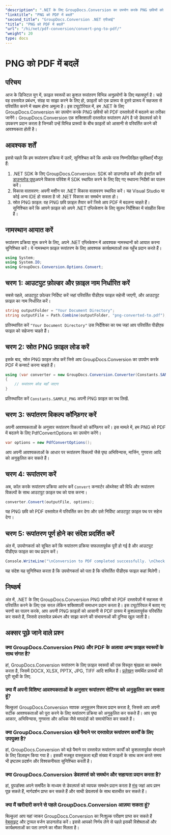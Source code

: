 ```yaml
---
"description": ".NET के लिए GroupDocs.Conversion का उपयोग करके PNG छवियों को PDF दस्तावेज़ों में आसानी से परिवर्तित करें। निर्बाध फ़ाइल प्रारूप रूपांतरण के लिए सरल कदम।"
"linktitle": "PNG को PDF में बदलें"
"second_title": "GroupDocs.Conversion .NET एपीआई"
"title": "PNG को PDF में बदलें"
"url": "/hi/net/pdf-conversion/convert-png-to-pdf/"
"weight": 20
type: docs
---
```

# PNG को PDF में बदलें

## परिचय
आज के डिजिटल युग में, फ़ाइल स्वरूपों का कुशल रूपांतरण विभिन्न अनुप्रयोगों के लिए महत्वपूर्ण है। चाहे वह दस्तावेज़ प्रबंधन, संग्रह या साझा करने के लिए हो, फ़ाइलों को एक प्रारूप से दूसरे प्रारूप में सहजता से परिवर्तित करने में सक्षम होना अमूल्य है। इस ट्यूटोरियल में, हम .NET के लिए GroupDocs.Conversion का उपयोग करके PNG छवियों को PDF दस्तावेज़ों में बदलने का तरीका जानेंगे। GroupDocs.Conversion एक शक्तिशाली दस्तावेज़ रूपांतरण API है जो डेवलपर्स को वे उपकरण प्रदान करता है जिनकी उन्हें विभिन्न प्रारूपों के बीच फ़ाइलों को आसानी से परिवर्तित करने की आवश्यकता होती है।
## आवश्यक शर्तें
इससे पहले कि हम रूपांतरण प्रक्रिया में उतरें, सुनिश्चित करें कि आपके पास निम्नलिखित पूर्वापेक्षाएँ मौजूद हैं:
1. .NET SDK के लिए GroupDocs.Conversion: SDK को डाउनलोड करें और इंस्टॉल करें [डाउनलोड पृष्ठ](https://releases.groupdocs.com/conversion/net/)अपने विकास परिवेश में SDK स्थापित करने के लिए दिए गए स्थापना निर्देशों का पालन करें।
2. विकास वातावरण: अपनी मशीन पर .NET विकास वातावरण स्थापित करें। यह Visual Studio या कोई अन्य IDE हो सकता है जो .NET विकास का समर्थन करता हो।
3. स्रोत PNG फ़ाइल: वह PNG छवि फ़ाइल तैयार करें जिसे आप PDF में बदलना चाहते हैं। सुनिश्चित करें कि आपने फ़ाइल को अपने .NET एप्लिकेशन के लिए सुलभ निर्देशिका में संग्रहीत किया है।

## नामस्थान आयात करें
रूपांतरण प्रक्रिया शुरू करने के लिए, अपने .NET एप्लिकेशन में आवश्यक नामस्थानों को आयात करना सुनिश्चित करें। ये नामस्थान फ़ाइल रूपांतरण के लिए आवश्यक कार्यक्षमताओं तक पहुँच प्रदान करते हैं।
```csharp
using System;
using System.IO;
using GroupDocs.Conversion.Options.Convert;
```

## चरण 1: आउटपुट फ़ोल्डर और फ़ाइल नाम निर्धारित करें
सबसे पहले, आउटपुट फ़ोल्डर निर्दिष्ट करें जहां परिवर्तित पीडीएफ फाइल सहेजी जाएगी, और आउटपुट फ़ाइल का नाम निर्धारित करें।
```csharp
string outputFolder = "Your Document Directory";
string outputFile = Path.Combine(outputFolder, "png-converted-to.pdf");
```
प्रतिस्थापित करें `"Your Document Directory"` उस निर्देशिका का पथ जहां आप परिवर्तित पीडीएफ फाइल को सहेजना चाहते हैं।
## चरण 2: स्रोत PNG फ़ाइल लोड करें
इसके बाद, स्रोत PNG फ़ाइल लोड करें जिसे आप GroupDocs.Conversion का उपयोग करके PDF में कनवर्ट करना चाहते हैं।
```csharp
using (var converter = new GroupDocs.Conversion.Converter(Constants.SAMPLE_PNG))
{
    // रूपांतरण कोड यहाँ जाएगा
}
```
प्रतिस्थापित करें `Constants.SAMPLE_PNG` अपनी PNG फ़ाइल का पथ लिखें.
## चरण 3: रूपांतरण विकल्प कॉन्फ़िगर करें
अपनी आवश्यकताओं के अनुसार रूपांतरण विकल्पों को कॉन्फ़िगर करें। इस मामले में, हम PNG को PDF में बदलने के लिए PdfConvertOptions का उपयोग करेंगे।
```csharp
var options = new PdfConvertOptions();
```
आप अपनी आवश्यकताओं के आधार पर रूपांतरण विकल्पों जैसे पृष्ठ अभिविन्यास, मार्जिन, गुणवत्ता आदि को अनुकूलित कर सकते हैं।
## चरण 4: रूपांतरण करें
अब, कॉल करके रूपांतरण प्रक्रिया आरंभ करें `Convert` कनवर्टर ऑब्जेक्ट की विधि और रूपांतरण विकल्पों के साथ आउटपुट फ़ाइल पथ को पास करना।
```csharp
converter.Convert(outputFile, options);
```
यह PNG छवि को PDF दस्तावेज़ में परिवर्तित कर देगा और उसे निर्दिष्ट आउटपुट फ़ाइल पथ पर सहेज देगा।
## चरण 5: रूपांतरण पूर्ण होने का संदेश प्रदर्शित करें
अंत में, उपयोगकर्ता को सूचित करें कि रूपांतरण प्रक्रिया सफलतापूर्वक पूरी हो गई है और आउटपुट पीडीएफ फाइल का पथ प्रदान करें।
```csharp
Console.WriteLine("\nConversion to PDF completed successfully. \nCheck output in {0}", outputFolder);
```
यह संदेश यह सुनिश्चित करता है कि उपयोगकर्ता को पता है कि परिवर्तित पीडीएफ फाइल कहां मिलेगी।

## निष्कर्ष
अंत में, .NET के लिए GroupDocs.Conversion PNG छवियों को PDF दस्तावेज़ों में सहजता से परिवर्तित करने के लिए एक सरल लेकिन शक्तिशाली समाधान प्रदान करता है। इस ट्यूटोरियल में बताए गए चरणों का पालन करके, आप अपनी PNG फ़ाइलों को आसानी से PDF प्रारूप में कुशलतापूर्वक परिवर्तित कर सकते हैं, जिससे दस्तावेज़ प्रबंधन और साझा करने की संभावनाओं की दुनिया खुल जाती है।
## अक्सर पूछे जाने वाले प्रश्न
### क्या GroupDocs.Conversion PNG और PDF के अलावा अन्य फ़ाइल स्वरूपों के साथ संगत है?
हां, GroupDocs.Conversion रूपांतरण के लिए फ़ाइल स्वरूपों की एक विस्तृत श्रृंखला का समर्थन करता है, जिसमें DOCX, XLSX, PPTX, JPG, TIFF आदि शामिल हैं। [प्रलेखन](https://tutorials.groupdocs.com/conversion/net/) समर्थित प्रारूपों की पूरी सूची के लिए.
### क्या मैं अपनी विशिष्ट आवश्यकताओं के अनुसार रूपांतरण सेटिंग्स को अनुकूलित कर सकता हूं?
बिल्कुल! GroupDocs.Conversion व्यापक अनुकूलन विकल्प प्रदान करता है, जिससे आप अपनी सटीक आवश्यकताओं को पूरा करने के लिए रूपांतरण प्रक्रिया को अनुकूलित कर सकते हैं। आप पृष्ठ आकार, अभिविन्यास, गुणवत्ता और अधिक जैसे मापदंडों को समायोजित कर सकते हैं।
### क्या GroupDocs.Conversion बड़े पैमाने पर दस्तावेज़ रूपांतरण कार्यों के लिए उपयुक्त है?
हां, GroupDocs.Conversion को बड़े पैमाने पर दस्तावेज़ रूपांतरण कार्यों को कुशलतापूर्वक संभालने के लिए डिज़ाइन किया गया है। इसकी मजबूत वास्तुकला बड़ी संख्या में फ़ाइलों के साथ काम करते समय भी इष्टतम प्रदर्शन और विश्वसनीयता सुनिश्चित करती है।
### क्या GroupDocs.Conversion डेवलपर्स को समर्थन और सहायता प्रदान करता है?
हां, ग्रुपडॉक्स अपने समर्पित के माध्यम से डेवलपर्स को व्यापक समर्थन प्रदान करता है [मंच](https://forum.groupdocs.com/c/conversion/11) जहां आप प्रश्न पूछ सकते हैं, मार्गदर्शन प्राप्त कर सकते हैं और साथी डेवलपर्स के साथ बातचीत कर सकते हैं।
### क्या मैं खरीदारी करने से पहले GroupDocs.Conversion आज़मा सकता हूं?
बिल्कुल! आप यहां जाकर GroupDocs.Conversion का निःशुल्क परीक्षण प्राप्त कर सकते हैं [वेबसाइट](https://releases.groupdocs.com/) और ट्रायल वर्जन डाउनलोड करें। इससे आपको निर्णय लेने से पहले इसकी विशेषताओं और कार्यक्षमताओं का पता लगाने का मौका मिलता है।